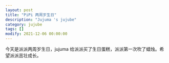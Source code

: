 ```yaml
---
layout: post
title: "PiPi 两周岁生日"
description: "Jujuma 's jujube"
category: jujube
tags: []
modify: 2021-12-06 00:00:00
---
```

  今天是派派两周岁生日，jujuma 给派派买了生日蛋糕，派派第一次吹了蜡烛。希望派派茁壮成长。